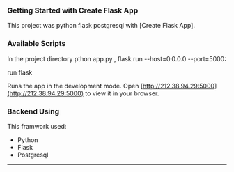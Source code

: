 <h3>Getting Started with Create Flask App</h3> 

This project was python flask postgresql with [Create Flask App].

<h3> Available Scripts </h3>

In the project directory pthon app.py , flask run --host=0.0.0.0 --port=5000:

<p>run flask</p>

Runs the app in the development mode.
Open [http://212.38.94.29:5000](http://212.38.94.29:5000) to view it in your browser.

<h3>Backend Using</h3>
This framwork used:

 - Python
 - Flask 
 - Postgresql

<hr>

